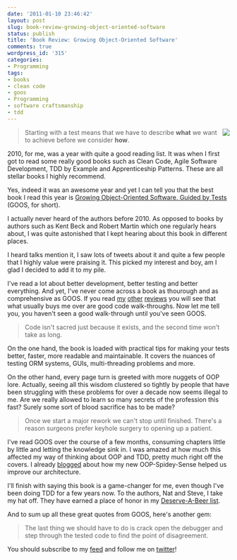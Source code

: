 ```yaml
---
date: '2011-01-10 23:46:42'
layout: post
slug: book-review-growing-object-oriented-software
status: publish
title: 'Book Review: Growing Object-Oriented Software'
comments: true
wordpress_id: '315'
categories:
- Programming
tags:
- books
- clean code
- goos
- Programming
- software craftsmanship
- tdd
---
```


[<img src="/images/posts_images/goos.jpg" style="float: right;"/>](http://www.amazon.com/gp/product/0321503627?ie=UTF8&tag=thcodu02-20&linkCode=as2&camp=1789&creative=9325&creativeASIN=0321503627)

> Starting with a test means that we have to describe __what__ we want to achieve before we consider __how__.

2010, for me, was a year with quite a good reading list. It was when I first got to read some really good books such as Clean Code, Agile Software Development, TDD by Example and  Apprenticeship Patterns. These are all stellar books I highly recommend.

Yes, indeed it was an awesome year and yet I can tell you that the best book I read this year is [Growing Object-Oriented Software, Guided by Tests](http://www.amazon.com/gp/product/0321503627?ie=UTF8&tag=thcodu02-20&linkCode=as2&camp=1789&creative=9325&creativeASIN=0321503627)<img src="http://www.assoc-amazon.com/e/ir?t=thcodu02-20&l=as2&o=1&a=0321503627" style="width: 0; height: 0; display: none; border: none !important;"> (GOOS, for short).

I actually never heard of the authors before 2010. As opposed to books by authors such as Kent Beck and Robert Martin which one regularly hears about, I was quite astonished that I kept hearing about this book in different places.

I heard talks mention it, I saw lots of tweets about it and quite a few people that I highly value were praising it. This picked my interest and boy, am I glad I decided to add it to my pile.

I've read a lot about better development, better testing and better everything. And yet, I've never come across a book as thourough and as comprehensive as GOOS. If you read [my](http://www.codelord.net/2010/06/15/book-review-clean-code/) [other](http://www.codelord.net/2010/05/02/agile-software-development-you-will-never-code-the-same-again/) [reviews](http://www.codelord.net/2010/01/12/every-coder-should-read-tdd-by-example/) you will see that what usually buys me over are good code walk-throughs. Now let me tell you, you haven't seen a good walk-through until you've seen GOOS.


> Code isn't sacred just because it exists, and the second time won't take as long.


On the one hand, the book is loaded with practical tips for making your tests better, faster, more readable and maintainable. It covers the nuances of testing ORM systems, GUIs, multi-threading problems and more.

On the other hand, every page turn is greeted with more nuggets of OOP lore. Actually, seeing all this wisdom clustered so tightly by people that have been struggling with these problems for over a decade now seems illegal to me. Are we really allowed to learn so many secrets of the profession this fast? Surely some sort of blood sacrifice has to be made?


> Once we start a major rework we can't stop until finished. There's a reason surgeons prefer keyhole surgery to opening up a patient.


I've read GOOS over the course of a few months, consuming chapters little by little and letting the knowledge sink in. I was amazed at how much this affected my way of thinking about OOP and TDD, pretty much right off the covers. I already [blogged](http://www.codelord.net/2010/12/18/adding-goos-sauce-to-gwt-mvp/) about how my new OOP-Spidey-Sense helped us improve our architecture.

I'll finish with saying this book is a game-changer for me, even though I've been doing TDD for a few years now. To the authors, Nat and Steve, I take my hat off. They have earned a place of honor in my [Deserve-A-Beer list](http://twitter.com/#!/avivby/deserve-a-beer).

And to sum up all these great quotes from GOOS, here's another gem:


> The last thing we should have to do is crack open the debugger and step through the tested code to find the point of disagreement.


You should subscribe to my [feed](http://feeds.feedburner.com/TheCodeDump) and follow me on [twitter](http://twitter.com/avivby)!



